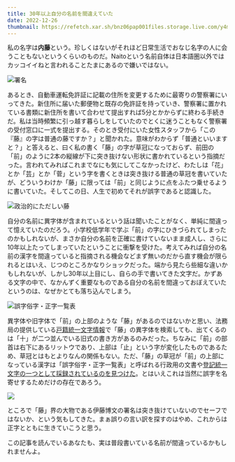 ```yaml
---
title: 30年以上自分の名前を間違えていた
date: 2022-12-26
thumbnail: https://refetch.xar.sh/bnz06pap001files.storage.live.com/y4mNYUqOXePXzeQwOZ5FQdFT-om6xjEjdWlQWZb96Is-xcvS6tpWM3UDxg897D9XEds0edeICF02sSiKIEb3lYfKtbdV79DVzQWhl3G2FDIQIXEaQ3ZQ4GQJOUWADQUFwPeWetuTb3Ijj3JfOqP6QqpsSEHkMnt308IT3zZAFD7PApZk-caQxjlwSEqtZgwdW_F?width=573&height=319&cropmode=none
---
```


私の名字は**内藤**という。珍しくはないがそれほど日常生活でおなじ名字の人に会うこともないというくらいのものだ。Naitoという名前自体は日本語圏以外ではカッコイイねと言われることたまにあるので嫌いではない。

![署名](https://bnz06pap001files.storage.live.com/y4mNYUqOXePXzeQwOZ5FQdFT-om6xjEjdWlQWZb96Is-xcvS6tpWM3UDxg897D9XEds0edeICF02sSiKIEb3lYfKtbdV79DVzQWhl3G2FDIQIXEaQ3ZQ4GQJOUWADQUFwPeWetuTb3Ijj3JfOqP6QqpsSEHkMnt308IT3zZAFD7PApZk-caQxjlwSEqtZgwdW_F?width=573&height=319&cropmode=none)

あるとき、自動車運転免許証に記載の住所を変更するために最寄りの警察署にいってきた。新住所に届いた郵便物と既存の免許証を持っていき、警察署に置かれている書類に新住所を書いて合わせて提出すれば5分とかからずに終わる手続きだ。私は当時頻繁に引っ越す暮らしをしていたのでとくに迷うこともなく警察署の受付窓口に一式を提出する。そのとき受付にいた女性スタッフから「この『藤』の字は普通の藤ですか？」と聞かれた。意味がわからず「普通といいますと？」と答えると、曰く私の書く「藤」の字が草冠になっておらず、前田の「前」のように2本の縦線が下に突き抜けない形状に書かれているという指摘だった。言われてみればこれまでなにも気にしてこなかったけど、わたしは「花」とか「芸」とか「菅」という字を書くときは突き抜ける普通の草冠を書いていたが、どういうわけか「藤」に限っては「前」と同じように点をふたつ乗せるように書いていた。そしてこの日、人生で初めてそれが誤字であると認識した。

![政治的にただしい藤](https://bnz06pap001files.storage.live.com/y4m7yHLWOCJr0cYFZSOXQKCZXdBC7lq63Ewydvxy9ccStBiT0EdJ5X8M-TxGOnMdqJ1KMPu5ynnJQAK1uBp_nJ6151Vf7xY6geJSA2R-RgjEe3_3_PVpgtyRDJ3Z4frMmDOBwggs7y0sJBPfZarsz0Mc8DYtUX8u1QPV7Wl_BwMKMTXSUh8RpscAZNwuzQBZzlb?width=541&height=279&cropmode=none)

自分の名前に異字体が含まれているという話は聞いたことがなく、単純に間違って憶えていたのだろう。小学校低学年で学ぶ「前」の字にひきづられてしまったのかもしれないが、まさか自分の名前を正確に書けていないまま成人し、さらに10年以上たってしまっていたということに衝撃を受けた。考えてみれば自分の名前の漢字を間違っていると指摘される機会などまず無いのだから直す機会が限られるとはいえ、じつのところかなりショックだった。端から見たら些細な違いかもしれないが、しかし30年以上目にし、自らの手で書いてきた文字だ。かずある文字の中で、なかんずく重要なものである自分の名前を間違っておぼえていたというのは、なぜかとても落ち込んでしまう。

![誤字俗字・正字一覧表](https://bnz06pap001files.storage.live.com/y4mkiQSg4WqUfwhLWIx21ubfYhBwn-xf-7vWOvFVLNcKr1CMgYh4LWL9Eb78w9RlJu5H7f8Xn6kzACCGKpg7p1A_VlhbvL8ejoTSCFcVh1rK6rcqRyO6DJOJKO81ZQYwzW7XG2-muXwhd3h6aSdTIfFwqbE96977Yg86WtVAPiK-CYucmuUCeNJIloWHKu8NP-l?width=492&height=634&cropmode=none)

異字体や旧字体で「前」の上部のような「藤」があるのではないかと思い、法務局の提供している[戸籍統一文字情報](https://houmukyoku.moj.go.jp/KOSEKIMOJIDB/M01.html)で「藤」の異字体を検索しても、出てくるのは「十」が二つ並んでいる旧式の書き方があるのみだった。ちなみに「前」の部首は右下にあるリットウであり、上部は「止」という字が変化したものであるため、草冠とはもとよりなんの関係もない。ただ、「藤」の草冠が「前」の上部になっている漢字は「誤字俗字・正字一覧表」と呼ばれる行政用の文書や[登記統一文字の一つとして採録されているのを見つけた](https://glyphwiki.org/wiki/toki-01053540)。とはいえこれは当然に誤字を名寄せするためだけの存在であろう。

![](https://upload.wikimedia.org/wikipedia/commons/0/04/Meiji_Kenpo03.jpg)

ところで「藤」界の大物である伊藤博文の署名は突き抜けていないのでセーフではないか、という気もしてきた。まぁ誤りの言い訳を探すのはやめ、これからは正字とともに生きていこうと思う。

この記事を読んでいるあなたも、実は普段書いている名前が間違っているかもしれませんよ。
